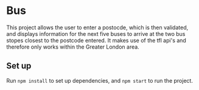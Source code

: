 # Bus

This project allows the user to enter a postocde, which is then validated, and displays information for the next five buses to arrive at the two bus stopes closest to the postcode entered. It makes use of the tfl api's and therefore only works within the Greater London area. 

## Set up
Run `npm install` to set up dependencies, and `npm start` to run the project. 